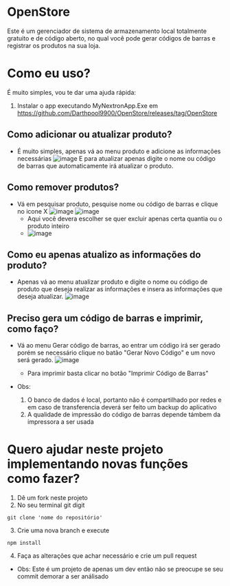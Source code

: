 # OpenStore
Este é um gerenciador de sistema de armazenamento local totalmente gratuito e de código aberto, no qual você pode gerar códigos de barras e registrar os produtos na sua loja.

# Como eu uso?
É muito simples, vou te dar uma ajuda rápida:

1. Instalar o app executando MyNextronApp.Exe em https://github.com/Darthpool9900/OpenStore/releases/tag/OpenStore

## Como adicionar ou atualizar produto?
  - É muito simples, apenas vá ao menu produto e adicione as informações necessárias
![image](https://github.com/user-attachments/assets/095e9174-c0c7-437b-be81-7b4f09b6328f)
  E para atualizar apenas digite o nome ou código de barras que automaticamente irá atualizar o produto.

## Como remover produtos?
  - Vá em pesquisar produto, pesquise nome ou código de barras e clique no icone X
    ![image](https://github.com/user-attachments/assets/33b334ed-eae8-45e3-b68f-7f6921683eb4)
    ![image](https://github.com/user-attachments/assets/5b6b8c3d-4eb5-453f-97d1-c25fe3be2bd7)
    - Aqui você devera escolher se quer excluir apenas certa quantia ou o produto inteiro
    - ![image](https://github.com/user-attachments/assets/1568ef74-8b28-4a3f-901e-d369bd1264a7)
   
## Como eu apenas atualizo as informações do produto?
- Apenas vá ao menu atualizar produto e digite o nome ou código de produto que deseja realizar as informações e insera as informações que deseja atualizar.
  ![image](https://github.com/user-attachments/assets/7bedc2f5-ca76-4eaf-a7c8-ea3e0e79e14c)

## Preciso gera um código de barras e imprimir, como faço?

- Vá ao menu Gerar código de barras, ao entrar um código irá ser gerado porém se necessário clique no batão "Gerar Novo Código" e um novo será gerado.
  ![image](https://github.com/user-attachments/assets/326fdda4-64c4-4bfe-a2a0-9b3d04379d8b)

  - Para imprimir basta clicar no botão "Imprimir Código de Barras"
 
- Obs:
  1. O banco de dados é local, portanto não é compartilhado por redes e em caso de transferencia deverá ser feito um backup do aplicativo
  2. A qualidade de impressão do código de barras depende támbem da impressora a ser usada

# Quero ajudar neste projeto implementando novas funções como fazer?

1. Dê um fork neste projeto
2. No seu terminal git digit
```
git clone 'nome do repositório'
```
3. Crie uma nova branch e execute
```
npm install
```
4. Faça as alterações que achar necessário e crie um pull request
   
- Obs: Este é um projeto de apenas um dev então não se preocupe se seu commit demorar a ser análisado


